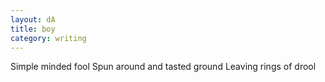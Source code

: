 ```yaml
---
layout: dA
title: boy
category: writing
---
```


Simple minded fool
Spun around and tasted ground
Leaving rings of drool
